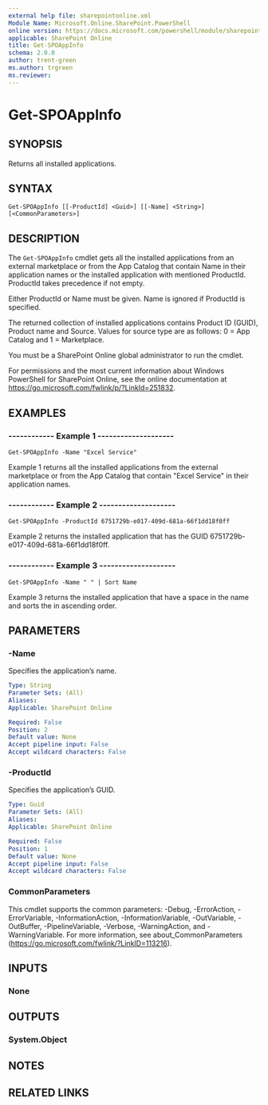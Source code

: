 ```yaml
---
external help file: sharepointonline.xml
Module Name: Microsoft.Online.SharePoint.PowerShell
online version: https://docs.microsoft.com/powershell/module/sharepoint-online/get-spoappinfo
applicable: SharePoint Online
title: Get-SPOAppInfo
schema: 2.0.0
author: trent-green
ms.author: trgreen
ms.reviewer:
---
```


# Get-SPOAppInfo

## SYNOPSIS
Returns all installed applications.

## SYNTAX

```
Get-SPOAppInfo [[-ProductId] <Guid>] [[-Name] <String>] [<CommonParameters>]
```

## DESCRIPTION
The `Get-SPOAppInfo` cmdlet gets all the installed applications from an external marketplace or from the App Catalog that contain Name in their application names or the installed application with mentioned ProductId. ProductId takes precedence if not empty.

Either ProductId or Name must be given. Name is ignored if ProductId is specified.

The returned collection of installed applications contains Product ID (GUID), Product name and Source. Values for source type are as follows: 0 = App Catalog and 1 = Marketplace.

You must be a SharePoint Online global administrator to run the cmdlet.

For permissions and the most current information about Windows PowerShell for SharePoint Online, see the online documentation at https://go.microsoft.com/fwlink/p/?LinkId=251832.


## EXAMPLES

###   ------------ Example 1 --------------------
```
Get-SPOAppInfo -Name "Excel Service"
```
Example 1 returns all the installed applications from the external marketplace or from the App Catalog that contain "Excel Service" in their application names.

###   ------------ Example 2 --------------------
```
Get-SPOAppInfo -ProductId 6751729b-e017-409d-681a-66f1dd18f0ff
```
Example 2 returns the installed application that has the GUID 6751729b-e017-409d-681a-66f1dd18f0ff.

###   ------------ Example 3 --------------------
```
Get-SPOAppInfo -Name " " | Sort Name
```
Example 3 returns the installed application that have a space in the name and sorts the in ascending order.

## PARAMETERS

### -Name
Specifies the application’s name.

```yaml
Type: String
Parameter Sets: (All)
Aliases:
Applicable: SharePoint Online

Required: False
Position: 2
Default value: None
Accept pipeline input: False
Accept wildcard characters: False
```

### -ProductId
Specifies the application’s GUID.

```yaml
Type: Guid
Parameter Sets: (All)
Aliases:
Applicable: SharePoint Online

Required: False
Position: 1
Default value: None
Accept pipeline input: False
Accept wildcard characters: False
```

### CommonParameters
This cmdlet supports the common parameters: -Debug, -ErrorAction, -ErrorVariable, -InformationAction, -InformationVariable, -OutVariable, -OutBuffer, -PipelineVariable, -Verbose, -WarningAction, and -WarningVariable. For more information, see about_CommonParameters (https://go.microsoft.com/fwlink/?LinkID=113216).

## INPUTS

### None

## OUTPUTS

### System.Object

## NOTES

## RELATED LINKS
